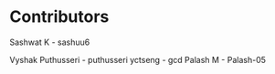 # Contributors

Sashwat K - sashuu6

Vyshak Puthusseri - puthusseri
yctseng - gcd
Palash M - Palash-05
